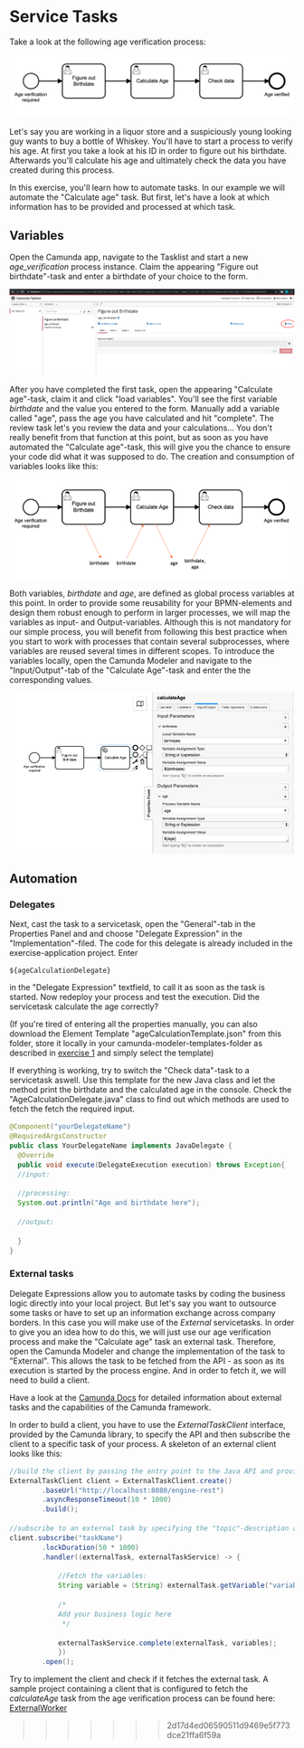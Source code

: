 # Service Tasks
Take a look at the following age verification process:

![Age verification process](img/age-verification-process.png)

Let's say you are working in a liquor store and a suspiciously young looking guy wants to buy a bottle of Whiskey. You'll have to start a process to verify his age. At first you take a look at his ID in order to figure out his birthdate. Afterwards you'll calculate his age and ultimately check the data you have created during this process.


In this exercise, you'll learn how to automate tasks. In our example we will automate the "Calculate age" task. But first, let's have a look at which information has to be provided and processed at which task. 

## Variables
Open the Camunda app, navigate to the Tasklist and start a new *age_verification* process instance. 
Claim the appearing "Figure out birthdate"-task and enter a birthdate of your choice to the form.

![Figure out birthdate](img/claim.png)

After you have completed the first task, open the appearing "Calculate age"-task, claim it and click "load variables". You'll see the first variable *birthdate* and the value you entered to the form. Manually add a variable called "age", pass the age you have calculated and hit "complete". The review task let's you review the data and your calculations... You don't really benefit from that function at this point, but as soon as you have automated the "Calculate age"-task, this will give you the chance to ensure your code did what it was supposed to do.
The creation and consumption of variables looks like this: 

![Input output variables](img/input-output-variables.png)

Both variables, *birthdate* and *age*, are defined as global process variables at this point. In order to provide some reusability for your BPMN-elements and design them robust enough to perform in larger processes, we will map the variables as input- and Output-variables. Although this is not mandatory for our simple process, you will benefit from following this best practice when you start to work with processes that contain several subprocesses, where variables are reused several times in different scopes.
To introduce the variables locally, open the Camunda Modeler and navigate to the "Input/Output"-tab of the "Calculate Age"-task and enter the the corresponding values.

![Modeler variables](img/modeler-variables.png)

## Automation
### Delegates
Next, cast the task to a servicetask, open the "General"-tab in the Properties Panel and and choose "Delegate Expression" in the "Implementation"-filed. The code for this delegate is already included in the exercise-application project. Enter 
```
${ageCalculationDelegate}
```
in the "Delegate Expression" textfield, to call it as soon as the task is started.
Now redeploy your process and test the execution. Did the servicetask calculate the age correctly?

(If you're tired of entering all the properties manually, you can also download the Element Template "ageCalculationTemplate.json" from this folder, store it locally in your camunda-modeler-templates-folder as described in [exercise 1](https://github.com/camunda-university-meetup/exercises/tree/main/bpmn/tasks/servicetask/exercise-1) and simply select the template)

If everything is working, try to switch the "Check data"-task to a servicetask aswell. Use this template for the new Java class and let the method print the birthdate and the calculated age in the console. Check the "AgeCalculationDelegate.java" class to find out which methods are used to fetch the fetch the required input.

```java
@Component("yourDelegateName")  
@RequiredArgsConstructor  
public class YourDelegateName implements JavaDelegate {  
  @Override  
  public void execute(DelegateExecution execution) throws Exception{  
  //input:
  
  //processing:  
  System.out.println("Age and birthdate here");  
  
  //output:  

  }  
}
```

### External tasks
Delegate Expressions allow you to automate tasks by coding the business logic directly into your local project. But let's say you want to outsource some tasks or have to set up an information exchange across company borders. In this case you will make use of the *External* servicetasks.
In order to give you an idea how to do this, we will just use our age verification process and make the "Calculate age" task an external task. Therefore, open the Camunda Modeler and change the implementation of the task to "External". This allows the task to be fetched from the API - as soon as its execution is started by the process engine. And in order to fetch it, we will need to build a client.

Have a look at the [Camunda Docs](https://docs.camunda.org/manual/latest/user-guide/ext-client/spring-boot-starter/) for detailed information about external tasks and the capabilities of the Camunda framework.

In order to build a client, you have to use the *ExternalTaskClient* interface, provided by the Camunda library, to specify the API and then subscribe the client to a specific task of your process.
A skeleton of an external client looks like this:

```java
//build the client by passing the entry point to the Java API and providing a timeout duration  
ExternalTaskClient client = ExternalTaskClient.create()  
        .baseUrl("http://localhost:8080/engine-rest")  
        .asyncResponseTimeout(10 * 1000)  
        .build();  
  
//subscribe to an external task by specifying the "topic"-description as in the diagram  
client.subscribe("taskName")  
        .lockDuration(50 * 1000)  
        .handler((externalTask, externalTaskService) -> {  
			
			//Fetch the variables:
			String variable = (String) externalTask.getVariable("variableName");
			
			/*
			Add your business logic here
			 */
  
			externalTaskService.complete(externalTask, variables);  
			})  
        .open();
```

Try to implement the client and check if it fetches the external task.
A sample project containing a client that is configured to fetch the *calculateAge* task from the age verification process can be found here:
[ExternalWorker](https://github.com/camunda-university-meetup/externalWorker.git)
>>>>>>> 2d17d4ed06590511d9469e5f773dce21ffa6f59a
